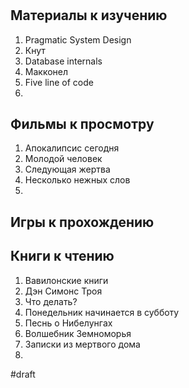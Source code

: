 #

## Материалы к изучению

1. Pragmatic System Design
2. Кнут
3. Database internals
4. Макконел
5. Five line of code
6. 

## Фильмы к просмотру

1. Апокалипсис сегодня
2. Молодой человек
3. Следующая жертва
4. Несколько нежных слов
5. 

## Игры к прохождению

## Книги к чтению

1. Вавилонские книги
2. Дэн Симонс Троя
3. Что делать?
4. Понедельник начинается в субботу
5. Песнь о Нибелунгах
6. Волшебник Земноморья
7. Записки из мертвого дома
8. 


#draft